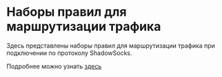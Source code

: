 # Наборы правил для маршрутизации трафика

Здесь представлены наборы правил для маршрутизации трафика при подключении по протоколу ShadowSocks.

Подробнее можно узнать [здесь]()